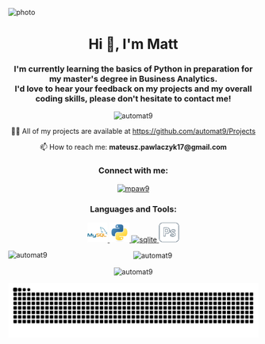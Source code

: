 ![photo](https://github.com/automat9/automat9/blob/master/assf.png)


<h1 align="center">Hi 👋, I'm Matt</h1>
<h3 align="center">I'm currently learning the basics of Python in preparation for my master's degree in Business Analytics.<br>I'd love to hear your feedback on my projects and my overall coding skills, please don't hesitate to contact me!</h3>

<p align="center">
  <img src="https://komarev.com/ghpvc/?username=automat9&label=Profile%20views&color=4c0b21&style=flat" alt="automat9" />
  </p>
                                                                                                                          
<p align="center">
  👨‍💻 All of my projects are available at 
  <a href="https://github.com/automat9/Projects" target="_blank">https://github.com/automat9/Projects</a>
</p>

<p align="center">
  📫 How to reach me: 
  <strong>mateusz.pawlaczyk17@gmail.com</strong>
</p>

<h3 align="center">Connect with me:</h3>
<p align="center">
  <a href="https://linkedin.com/in/mpaw9" target="_blank">
    <img align="center" src="https://raw.githubusercontent.com/rahuldkjain/github-profile-readme-generator/master/src/images/icons/Social/linked-in-alt.svg" alt="mpaw9" height="30" width="40" />
  </a>
</p>

<h3 align="center">Languages and Tools:</h3>
<p align="center">
  <a href="https://www.mysql.com/" target="_blank" rel="noreferrer">
    <img src="https://raw.githubusercontent.com/devicons/devicon/master/icons/mysql/mysql-original-wordmark.svg" alt="mysql" width="40" height="40"/> 
  </a> 
  <a href="https://www.python.org" target="_blank" rel="noreferrer">
    <img src="https://raw.githubusercontent.com/devicons/devicon/master/icons/python/python-original.svg" alt="python" width="40" height="40"/> 
  </a> 
  <a href="https://www.sqlite.org/" target="_blank" rel="noreferrer">
    <img src="https://www.vectorlogo.zone/logos/sqlite/sqlite-icon.svg" alt="sqlite" width="40" height="40"/> 
  </a> 
  <a href="https://www.photoshop.com/en" target="_blank" rel="noreferrer">
    <img src="https://raw.githubusercontent.com/devicons/devicon/master/icons/photoshop/photoshop-line.svg" alt="photoshop" width="40" height="40"/>
  </a>
</p>

<div align="center">
  <p><img align="left" src="https://github-readme-stats.vercel.app/api/top-langs?username=automat9&show_icons=true&theme=dark&title_color=ffffff&text_color=ffffff&bg_color=151515&locale=en&layout=compact" alt="automat9" style="margin-right: 10px;" /></p>

  <p><img align="center" src="https://github-readme-stats.vercel.app/api?username=automat9&show_icons=true&theme=dark&title_color=ffffff&text_color=ffffff&bg_color=4c0b21&locale=en" alt="automat9" style="margin-right: 10px;" /></p>

  <p><img align="center" src="https://github-readme-streak-stats.herokuapp.com/?user=automat9&theme=dark" alt="automat9" /></p>
</div>

![snake_animation](https://github.com/automat9/automat9/blob/output/github-contribution-grid-snake-dark.svg)
